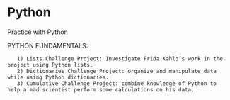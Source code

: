 # Python
 Practice with Python

PYTHON FUNDAMENTALS:

       1) Lists Challenge Project: Investigate Frida Kahlo’s work in the project using Python lists.
       2) Dictionaries Challenge Project: organize and manipulate data while using Python dictionaries.
       3) Cumulative Challenge Project: combine knowledge of Python to help a mad scientist perform some calculations on his data.


